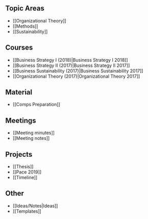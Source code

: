 ## Topic Areas
* [[Organizational Theory]]
* [[Methods]]
* [[Sustainability]]

## Courses
* [[Business Strategy I (2018)|Business Strategy I 2018]]
* [[Business Strategy II (2017)|Business Strategy II 2017]]
* [[Business Sustainability (2017)|Business Sustainability 2017]]
* [[Organizational Theory (2017)|Organizational Theory 2017]]

## Material
* [[Comps Preparation]]

## Meetings
* [[Meeting minutes]]
* [[Meeting notes]]

## Projects
* [[Thesis]]
* [[Pace 2019]]
* [[Timeline]]

## Other
* [[Ideas/Notes|Ideas]]
* [[Templates]]